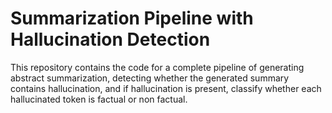 # Summarization Pipeline with Hallucination Detection

This repository contains the code for a complete pipeline of generating
abstract summarization, detecting whether the generated summary contains
hallucination, and if hallucination is present, classify whether each 
hallucinated token is factual or non factual.
